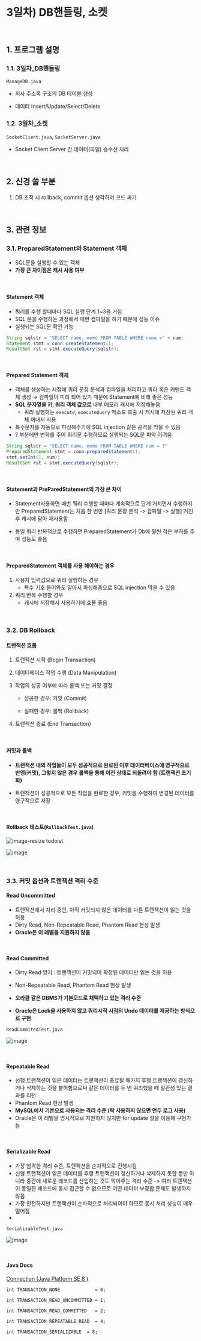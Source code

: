 # 3일차) DB핸들링, 소켓

<br>

## 1. 프로그램 설명

### 1.1. 3일차_DB핸들링

`ManageDB.java`

- 회사 주소록 구조의 DB 테이블 생성

- 데이터 Insert/Update/Select/Delete

### 1.2. 3일차_소켓

`SocketClient.java`, `SocketServer.java`

- Socket Client Server 간 데이터(파일) 송수신 처리

<br>

## 2. 신경 쓸 부분

1. DB 조작 시 rollback, commit 옵션 생각하며 코드 짜기

<br>

## 3. 관련 정보

### 3.1. PreparedStatement와 Statement 객체

- SQL문을 실행할 수 있는 객체
- **가장 큰 차이점은 캐시 사용 여부**

<br>

#### Statement 객체

- 쿼리를 수행 할때마다 SQL 실행 단계 1~3을 거침
- SQL 문을 수행하는 과정에서 매번 컴파일을 하기 때문에 성능 이슈
- 실행되는 SQL문 확인 가능

```java
String sqlstr = "SELECT name, memo FROM TABLE WHERE name =" + num;
Statement stmt = conn.createStatement();
ResultSet rst = stmt.executeQuery(sqlstr);
```

<br>

#### Prepared Statement 객체

- 객체를 생성하는 시점에 쿼리 문장 분석과 컴파일을 처리하고 쿼리 혹은 커맨드 객체 생성 → 컴파일이 미리 되어 있기 때문에 Statement에 비해 좋은 성능
- **SQL 문자열을 키, 쿼리 객체 값으로** 내부 메모리 캐시에 저장해놓음
  - 쿼리 실행하는 `execute`, `executeQuery` 메소드 호출 시 캐시에 저장된 쿼리 객체 꺼내서 사용
- 특수문자를 자동으로 파싱해주기에 SQL injection 같은 공격을 막을 수 있음
- ? 부분에만 변화를 주어 쿼리문 수행하므로 실행되는 SQL문 파악 어려움

```java
String sqlstr = "SELECT name, memo FROM TABLE WHERE num = ?"
PreparedStatement stmt = conn.preparedStatement();
stmt.setInt(1, num);
ResultSet rst = stmt.executeQuery(sqlstr);
```

<br>

#### Statement과 PreParedStatement의 가장 큰 차이

- Statement사용하면 매번 쿼리 수행할 때마다 계속적으로 단계 거치면서 수행하지만 PreparedStatement는 처음 한 번만 [쿼리 문장 분석 -> 컴파일 -> 실행] 거친 후 캐시에 담아 재사용함

- 동일 쿼리 반복적으로 수행하면 PreparedStatement가 Db에 훨씬 적은 부하를 주며 성능도 좋음

<br>

#### PreparedStatement 객체를 사용 해야하는 경우

1. 사용자 입력값으로 쿼리 실행하는 경우
   - 특수 기호 들어와도 알아서 파싱해줌으로 SQL injection 막을 수 있음
2. 쿼리 반복 수행할 경우
   - 캐시에 저장해서 사용하기에 효율 좋음

<br>

### 3.2. DB Rollback

#### 트랜잭션 흐름

1. 트랜잭션 시작 (Begin Transaction)

2. 데이터베이스 작업 수행 (Data Manipulation)

3. 작업의 성공 여부에 따라 롤백 또는 커밋 결정
   
   - 성공한 경우: 커밋 (Commit)
   
   - 실패한 경우: 롤백 (Rollback)

4. 트랜잭션 종료 (End Transaction)

<br>

#### 커밋과 롤백

- **트랜잭션 내의 작업들이 모두 성공적으로 완료된 이후 데이터베이스에 영구적으로 반영(커밋), 그렇지 않은 경우 롤백을 통해 이전 상태로 되돌려야 함 (트랜잭션 초기화)**

- 트랜잭션이 성공적으로 모든 작업을 완료한 경우, 커밋을 수행하여 변경된 데이터를 영구적으로 저장

<br>

#### Rollback 테스트(`RollbackTest.java`)

![image-resize todoist](https://github.com/torpedoisu/Training-project/assets/157687140/ea961628-5ec4-4772-b036-f4b9c7e4a49a)

![image](https://github.com/torpedoisu/Training-project/assets/157687140/342eb4c3-53f5-4c2d-bc0d-62aa3a80e4be)



<br>



### 3.3. 커밋 옵션과 트랜잭션 격리 수준



#### Read Uncommitted

- 트랜잭션에서 처리 중인, 아직 커밋되지 않은 데이터를 다른 트랜잭션이 읽는 것을 허용
- Dirty Read, Non-Repeatable Read, Phantom Read 현상 발생
- **Oracle은 이 레벨을 지원하지 않음**



<br>



#### Read Committed

- Dirty Read 방지 : 트랜잭션이 커밋되어 확정된 데이터만 읽는 것을 허용

- Non-Repeatable Read, Phantom Read 현상 발생

- **오라클 같은 DBMS가 기본모드로 채택하고 있는 격리 수준**

- **Oracle은 Lock을 사용하지 않고 쿼리시작 시점의 Undo 데이터를 제공하는 방식으로 구현**

`ReadCommitedTest.java`
  

![image](https://github.com/torpedoisu/Training-project/assets/157687140/7cecfab9-d884-474a-9e6a-3f923bd128af)


<br>



#### Repeatable Read

- 선행 트랜잭션이 읽은 데이터는 트랜잭션이 종료될 때가지 후행 트랜잭션이 갱신하거나 삭제하는 것을 불허함으로써 같은 데이터를 두 번 쿼리했을 때 일관성 있는 결과를 리턴
- Phantom Read 현상 발생
- **MySQL에서 기본으로 사용되는 격리 수준 (락 사용하지 않으면 언두 로그 사용)**
- Oracle은 이 레벨을 명시적으로 지원하지 않지만 for update 절을 이용해 구현가능



<br>



#### Serializable Read

- 가장 엄격한 격리 수준, 트랜잭션을 순차적으로 진행시킴
- 신형 트랜잭션이 읽은 데이터를 후행 트랜잭션이 갱신하거나 삭제하지 못할 뿐만 아니라 중간에 새로운 레코드를 산입하는 것도 막아주는 격리 수준 -> 여러 트랜잭션이 동일한 레코드에 동시 접근할 수 없으므로 어떤 데이터 부정합 문제도 발생하지 않음
- 가장 안전하지만 트랜잭션이 순차적으로 처리되어야 하므로 동시 처리 성능이 매우 떨어짐
- 
`SerializableTest.java`

![image](https://github.com/torpedoisu/Training-project/assets/157687140/7e1aac70-2362-426b-833d-523040ea0773)



<br>



#### Java Docs

[Connection (Java Platform SE 8 )](https://docs.oracle.com/javase/8/docs/api/java/sql/Connection.html#TRANSACTION_REPEATABLE_READ)

```
int TRANSACTION_NONE             = 0;

int TRANSACTION_READ_UNCOMMITTED = 1;

int TRANSACTION_READ_COMMITTED   = 2;

int TRANSACTION_REPEATABLE_READ  = 4;

int TRANSACTION_SERIALIZABLE  = 8;
```


